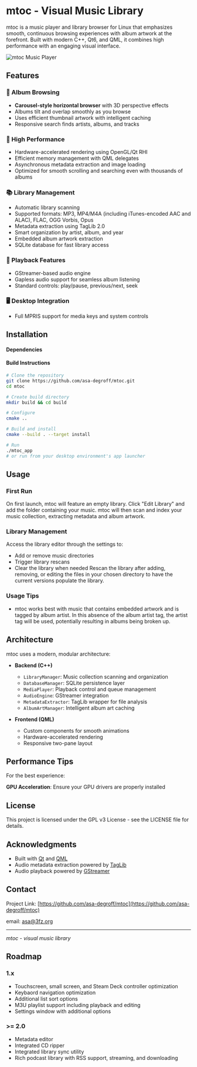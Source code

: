 # mtoc - Visual Music Library

mtoc is a music player and library browser for Linux that emphasizes smooth, continuous browsing experiences with album artwork at the forefront. Built with modern C++, Qt6, and QML, it combines high performance with an engaging visual interface. 

![mtoc Music Player](resources/banner/mtoc-banner.png)

## Features

### 🎨 Album Browsing
- **Carousel-style horizontal browser** with 3D perspective effects
- Albums tilt and overlap smoothly as you browse
- Uses efficient thumbnail artwork with intelligent caching
- Responsive search finds artists, albums, and tracks

### 🚀 High Performance
- Hardware-accelerated rendering using OpenGL/Qt RHI
- Efficient memory management with QML delegates
- Asynchronous metadata extraction and image loading
- Optimized for smooth scrolling and searching even with thousands of albums

### 📚 Library Management
- Automatic library scanning
- Supported formats: MP3, MP4/M4A (including iTunes-encoded AAC and ALAC), FLAC, OGG Vorbis, Opus
- Metadata extraction using TagLib 2.0
- Smart organization by artist, album, and year
- Embedded album artwork extraction
- SQLite database for fast library access

### 🎵 Playback Features
- GStreamer-based audio engine
- Gapless audio support for seamless album listening
- Standard controls: play/pause, previous/next, seek

### 🖥️ Desktop Integration
- Full MPRIS support for media keys and system controls

## Installation

#### Dependencies

#### Build Instructions

```bash
# Clone the repository
git clone https://github.com/asa-degroff/mtoc.git
cd mtoc

# Create build directory
mkdir build && cd build

# Configure
cmake ..

# Build and install
cmake --build . --target install

# Run
./mtoc_app 
# or run from your desktop environment's app launcher
```

## Usage

### First Run

On first launch, mtoc will feature an empty library. Click "Edit Library" and add the folder containing your music. mtoc will then scan and index your music collection, extracting metadata and album artwork.

### Library Management

Access the library editor through the settings to:
- Add or remove music directories
- Trigger library rescans
- Clear the library when needed
Rescan the library after adding, removing, or editing the files in your chosen directory to have the current versions populate the library. 

### Usage Tips
- mtoc works best with music that contains embedded artwork and is tagged by album artist. In this absence of the album artist tag, the artist tag will be used, potentially resulting in albums being broken up. 

## Architecture

mtoc uses a modern, modular architecture:

- **Backend (C++)**
  - `LibraryManager`: Music collection scanning and organization
  - `DatabaseManager`: SQLite persistence layer
  - `MediaPlayer`: Playback control and queue management
  - `AudioEngine`: GStreamer integration
  - `MetadataExtractor`: TagLib wrapper for file analysis
  - `AlbumArtManager`: Intelligent album art caching

- **Frontend (QML)**
  - Custom components for smooth animations
  - Hardware-accelerated rendering
  - Responsive two-pane layout

## Performance Tips

For the best experience:

**GPU Acceleration**: Ensure your GPU drivers are properly installed

## License

This project is licensed under the GPL v3 License - see the LICENSE file for details.

## Acknowledgments

- Built with [Qt](https://www.qt.io/) and [QML](https://doc.qt.io/qt-6/qmlapplications.html)
- Audio metadata extraction powered by [TagLib](https://taglib.org/)
- Audio playback powered by [GStreamer](https://gstreamer.freedesktop.org/)

## Contact

Project Link: [https://github.com/asa-degroff/mtoc](https://github.com/asa-degroff/mtoc)

email: asa@3fz.org

---

*mtoc - visual music library*

## Roadmap

### 1.x
- Touchscreen, small screen, and Steam Deck controller optimization
- Keybaord navigation optimization
- Additional list sort options
- M3U playlist support including playback and editing
- Settings window with additional options

### >= 2.0
- Metadata editor
- Integrated CD ripper
- Integrated library sync utility
- Rich podcast library with RSS support, streaming, and downloading
